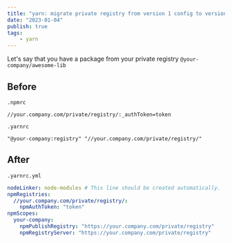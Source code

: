 ```yaml
---
title: "yarn: migrate private registry from version 1 config to version 3"
date: "2023-01-04"
publish: true
tags:
    - yarn
---
```

Let's say that you have a package from your private registry `@your-company/awesome-lib`

## Before
`.npmrc`

```
//your.company.com/private/registry/:_authToken=token
```
`.yarnrc`

```
"@your-company:registry" "//your.company.com/private/registry/"
```

## After
`.yarnrc.yml`

```yml
nodeLinker: node-modules # This line should be created automatically.
npmRegistries:
  //your.company.com/private/registry/:
    npmAuthToken: "token"
npmScopes:
  your-company:
    npmPublishRegistry: "https://your.company.com/private/registry"
    npmRegistryServer: "https://your.company.com/private/registry"
```